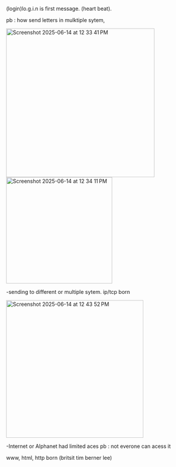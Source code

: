 (login)lo.g.i.n is first message. (heart beat). 

pb : how send letters in mulktiple sytem,



<img width="400" alt="Screenshot 2025-06-14 at 12 33 41 PM" src="https://github.com/user-attachments/assets/4ffe323a-6488-440f-90e9-dd3f1aa857bf" />
<img width="286" alt="Screenshot 2025-06-14 at 12 34 11 PM" src="https://github.com/user-attachments/assets/da83f96a-ea2d-4274-9516-7d9d35ec4ee8" />



-sending to different or multiple sytem. ip/tcp born


<img width="370" alt="Screenshot 2025-06-14 at 12 43 52 PM" src="https://github.com/user-attachments/assets/640f6437-67b0-465b-a4af-5edc43492535" />


-Internet or Alphanet had limited aces
pb : not everone can acess it



www, html, http born (britsit tim berner lee)
